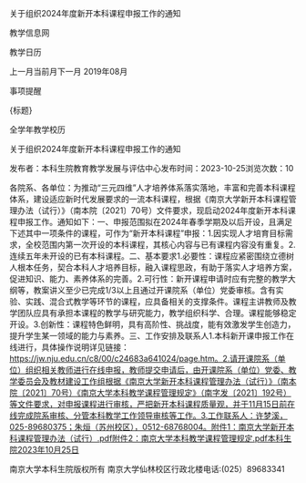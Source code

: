 






关于组织2024年度新开本科课程申报工作的通知





























教学信息网







































教学日历



上一月当前月下一月
2019年08月





事项提醒


{标题}


全学年教学校历
























关于组织2024年度新开本科课程申报工作的通知

发布者：本科生院教育教学发展与评估中心发布时间：2023-10-25浏览次数：10

各院系、各单位：为推动“三元四维”人才培养体系落实落地，丰富和完善本科课程体系，建设适应新时代发展要求的一流本科课程，根据《南京大学新开本科课程管理办法（试行）》（南本院〔2021〕70号）文件要求，现启动2024年度新开本科课程申报工作。通知如下：一、申报范围拟在2024年春季学期及以后开设，且满足下述其中一项条件的课程，可作为“新开本科课程”申报：1.因实现人才培育目标需求，全校范围内第一次开设的本科课程，其核心内容与已有课程内容没有重复。2.连续五年未开设的已有本科课程。二、基本要求1.必要性：课程应紧密围绕立德树人根本任务，契合本科人才培养目标，融入课程思政，有助于落实人才培养方案，促进知识、能力、素养体系的完善。2.可行性：新开课程申请时应有完整的教学大纲等，教案讲义至少已完成1/3以上且通过开课院系（单位）党委审核。含有实验、实践、混合式教学等环节的课程，应具备相关的支撑条件。课程主讲教师及教学团队应具有承担本课程的教学与研究能力，教学组织科学、合理。课程能够稳定开设。3.创新性：课程特色鲜明，具有高阶性、挑战度，能有效激发学生创造力，提升学生某一领域的能力与素养。三、工作安排及联系人1.本科新开课申报工作在线进行，具体操作说明详见链接：https://jw.nju.edu.cn/c8/00/c24683a641024/page.htm。2.请开课院系（单位）组织相关教师进行在线申报，教师提交申请后，由开课院系（单位）党委、教学委员会及教材建设工作组根据《南京大学新开本科课程管理办法（试行）》（南本院〔2021〕70号）《南京大学本科教学课程管理规定》（南字发〔2021〕192号）等文件要求，对申报课程进行审核，严把新开本科课程质量观，并于11月15日前在线完成院系审核、分管本科教学工作领导审核等工作。3.工作联系人：许梦溪，025-89680375；朱烜（苏州校区），0512-68768004。附件1：南京大学新开本科课程管理办法（试行）.pdf附件2：南京大学本科教学课程管理规定.pdf本科生院2023年10月25日

















南京大学本科生院版权所有
南京大学仙林校区行政北楼电话:(025）89683341






















